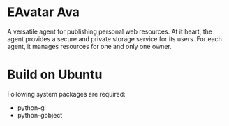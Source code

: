 EAvatar Ava
==================
A versatile agent for publishing personal web resources. 
At it heart, the agent provides a secure and private storage service for its users.
For each agent, it manages resources for one and only one owner.


Build on Ubuntu
==================
Following system packages are required:
- python-gi
- python-gobject